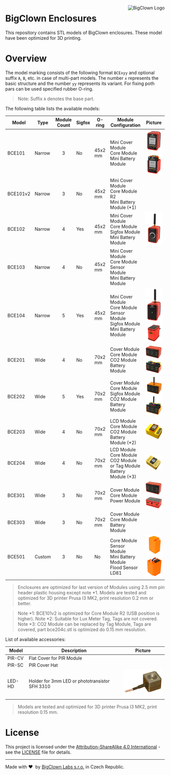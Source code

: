 <a href="https://www.bigclown.com"><img src="https://s3.eu-central-1.amazonaws.com/bigclown/gh-readme-logo.png" alt="BigClown Logo" align="right"></a>

# BigClown Enclosures

This repository contains STL models of BigClown enclosures. These model have been optimized for 3D printing.

# Overview

The model marking consists of the following format `BCExyy` and optional suffix `A`, `B`, etc. in case of multi-part models. The number `x` represents the basic structure and the number `yy` represents its variant. For fixing poth pars can be used specified rubber O-ring.

> Note: Suffix `A` denotes the base part.

The following table lists the available models:

| Model  | Type     | Module Count | Sigfox | O-ring  | Module Configuration                                                                      | Picture                                  |
|--------|----------|:------------:|--------|---------|-------------------------------------------------------------------------------------------|------------------------------------------|
| BCE101 | Narrow   | 3            | No     | 45x2 mm | Mini Cover Module<br>Core Module<br>Mini Battery Module                                   |![](doc/bce101-1.png)![](doc/bce101-2.png)|
| BCE101v2 | Narrow | 3            | No     | 45x2 mm | Mini Cover Module<br>Core Module R2<br>Mini Battery Module (*1)                           |                                          |
| BCE102 | Narrow   | 4            | Yes    | 45x2 mm | Mini Cover Module<br>Core Module<br>Sigfox Module<br>Mini Battery Module                  |![](doc/bce102-1.png)                     |
| BCE103 | Narrow   | 4            | No     | 45x2 mm | Mini Cover Module<br>Core Module<br>Sensor Module<br>Mini Battery Module                  |                                          |
| BCE104 | Narrow   | 5            | Yes    | 45x2 mm | Mini Cover Module<br>Core Module<br>Sensor Module<br>Sigfox Module<br>Mini Battery Module |![](doc/bce104-1.png)![](doc/bce104-2.png)|
| BCE201 | Wide     | 4            | No     | 70x2 mm | Cover Module<br>Core Module<br>CO2 Module<br>Battery Module                               |![](doc/bce201-1.png)![](doc/bce201-2.png)|
| BCE202 | Wide     | 5            | Yes    | 70x2 mm | Cover Module<br>Core Module<br>Sigfox Module<br>CO2 Module<br>Battery Module              |![](doc/bce202-1.png)![](doc/bce202-2.png)|
| BCE203 | Wide     | 4            | No     | 70x2 mm | LCD Module<br>Core Module<br>CO2 Module<br>Battery Module (*2)                            |![](doc/bce203-1.png)                     |
| BCE204 | Wide     | 4            | No     | 70x2 mm | LCD Module<br>Core Module<br>CO2 Module or Tag Module<br>Battery Module (*3)              |![](doc/bce204-1.png)                     |
| BCE301 | Wide     | 3            | No     | 70x2 mm | Cover Module<br>Core Module<br>Power Module                                               |![](doc/bce301-1.png)![](doc/bce301-2.png)|
| BCE303 | Wide     | 3            | No     | 70x2 mm | Cover Module<br>Core Module<br>Battery Module                                             |                                          |
| BCE501 | Custom   | 3            | No     | No      | Core Module<br>Sensor Module<br>Mini Battery Module<br>Flood Sensor LD81                  |![](doc/bce501-1.png)![](doc/bce501-2.png)|


> Enclosures are optimized for last version of Modules using 2.5 mm pin header plastic housing except note *1.
> Models are tested and optimized for 3D printer Prusa I3 MK2, print resolution 0.2 mm or better.

> Note *1: BCE101v2 is optimized for Core Module R2 (USB position is higher).
> Note *2: Suitable for Lux Meter Tag, Tags are not covered.
> Note *3: CO2 Module can be replaced by Tag Module, Tags are covered, part bce204c.stl is optimized do 0.15 mm resolution.

List of available accessories:

| Model  | Description                                      | Picture                                  |
|--------|--------------------------------------------------|------------------------------------------|
| PIR-CV | Flat Cover for PIR Module<br>                    |                                          |
| PIR-SC | PIR Cover Hat<br>                                |                                          |
| LED-HD | Holder for 3mm LED or phototransistor SFH 3310   |![](doc/led-hd.png)                       |

> Models are tested and optimized for 3D printer Prusa I3 MK2, print resolution 0.15 mm.

# License

This project is licensed under the [Attribution-ShareAlike 4.0 International](https://creativecommons.org/licenses/by-sa/4.0/) - see the [LICENSE](LICENSE) file for details.

---

Made with &#x2764;&nbsp; by [BigClown Labs s.r.o.](https://www.bigclown.com) in Czech Republic.
